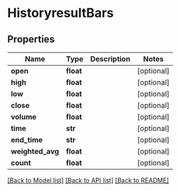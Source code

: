 # HistoryresultBars

## Properties
Name | Type | Description | Notes
------------ | ------------- | ------------- | -------------
**open** | **float** |  | [optional] 
**high** | **float** |  | [optional] 
**low** | **float** |  | [optional] 
**close** | **float** |  | [optional] 
**volume** | **float** |  | [optional] 
**time** | **str** |  | [optional] 
**end_time** | **str** |  | [optional] 
**weighted_avg** | **float** |  | [optional] 
**count** | **float** |  | [optional] 

[[Back to Model list]](../README.md#documentation-for-models) [[Back to API list]](../README.md#documentation-for-api-endpoints) [[Back to README]](../README.md)


